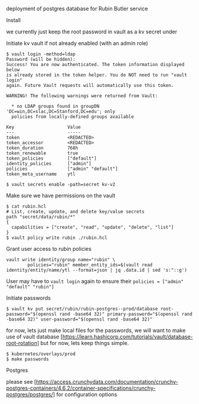 
deployment of postgres database for Rubin Butler service

Install

we currently just keep the root password in vault as a kv secret under

Initiate kv vault if not already enabled (with an admin role)

```
$ vault login -method=ldap
Password (will be hidden):
Success! You are now authenticated. The token information displayed below
is already stored in the token helper. You do NOT need to run "vault login"
again. Future Vault requests will automatically use this token.

WARNING! The following warnings were returned from Vault:

  * no LDAP groups found in groupDN 'DC=win,DC=slac,DC=Stanford,DC=edu'; only
  policies from locally-defined groups available

Key                    Value
---                    -----
token                  <REDACTED>
token_accessor         <REDACTED>
token_duration         768h
token_renewable        true
token_policies         ["default"]
identity_policies      ["admin"]
policies               ["admin" "default"]
token_meta_username    ytl

$ vault secrets enable -path=secret kv-v2
```

Make sure we have permissions on the vault

```
$ cat rubin.hcl
# List, create, update, and delete key/value secrets
path "secret/data/rubin/*"
{
  capabilities = ["create", "read", "update", "delete", "list"]
}
$ vault policy write rubin ./rubin.hcl

```

Grant user access to rubin policies

```
vault write identity/group name="rubin" \
        policies="rubin" member_entity_ids=$(vault read identity/entity/name/ytl --format=json | jq .data.id | sed 's:"::g')
```
User may have to `vault login` again to ensure their `policies = ["admin" "default" "rubin"]`

Initiate passwords

```
$ vault kv put secret/rubin/rubin-postgres--prod/database root-password="$(openssl rand -base64 32)" primary-password="$(openssl rand -base64 32)" user-password="$(openssl rand -base64 32)"
```

for now, lets just make local files for the passwords, we will want to make use of vault database [https://learn.hashicorp.com/tutorials/vault/database-root-rotation] but for now, lets keep things simple.

```
$ kubernetes/overlays/prod
$ make passwords
```



Postgres

please see [https://access.crunchydata.com/documentation/crunchy-postgres-containers/4.6.2/container-specifications/crunchy-postgres/postgres/] for configuration options


